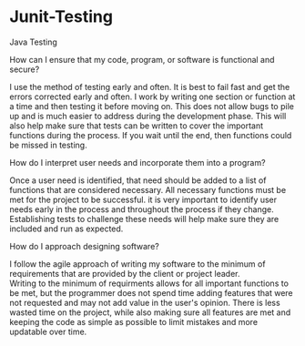 # Junit-Testing
Java Testing



How can I ensure that my code, program, or software is functional and secure?

  I use the method of testing early and often.  It is best to fail fast and get the errors corrected early and often.  I work by writing one
  section or function at a time and then testing it before moving on.  This does not allow bugs to pile up and is much easier to address
  during the development phase.  This will also help make sure that tests can be written to cover the important functions during the process.
  If you wait until the end, then functions could be missed in testing.
  
  



How do I interpret user needs and incorporate them into a program?

  Once a user need is identified, that need should be added to a list of functions that are considered necessary.  All necessary functions
  must be met for the project to be successful.  it is very important to identify user needs early in the process and throughout the process if
  they change.  Establishing tests to challenge these needs will help make sure they are included and run as expected.





How do I approach designing software?


  I follow the agile approach of writing my software to the minimum of requirements that are provided by the client or project leader.  
  Writing to the minimum of requirments allows for all important functions to be met, but the programmer does not spend time adding 
  features that were not requested and may not add value in the user's opinion.  There is less wasted time on the project, while also
  making sure all features are met and keeping the code as simple as possible to limit mistakes and more updatable over time.

